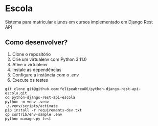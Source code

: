 # Escola

Sistema para matricular alunos em cursos implementado em Django Rest API

## Como desenvolver?

1. Clone o repositório
2. Crie um virtualenv com Python 3.11.0
3. Ative o virtualenv
4. Instale as dependências
5. Configure a instância com o .env
6. Execute os testes

```console
git clone git@github.com:felipeabreu86/python-django-rest-api-escola.git
cd python-django-rest-api-escola
python -m venv .venv
./.venv/scripts/activate
pip install -r requirements-dev.txt
cp contrib/env-sample .env
python manage.py test
```